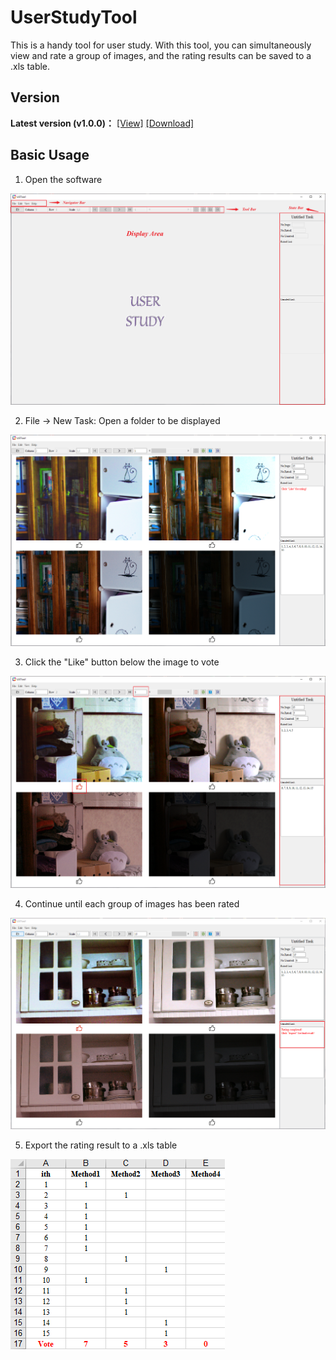 # UserStudyTool
This is a handy tool for user study. With this tool, you can simultaneously view and rate a group of images, and the rating results can be saved to a .xls table.

## Version
**Latest version (v1.0.0)：** [[View]](https://github.com/suiyizhao/UserStudyTool/releases/tag/v1.0.0) [[Download]](https://github.com/suiyizhao/UserStudyTool/releases/download/v1.0.0/USTool.exe)

## Basic Usage
1. Open the software

![avatar](./tutorials-imgs/step1.png)

2. File -> New Task: Open a folder to be displayed

![avatar](./tutorials-imgs/step2.png)

3. Click the "Like" button below the image to vote

![avatar](./tutorials-imgs/step3.png)

4. Continue until each group of images has been rated

![avatar](./tutorials-imgs/step4.png)

5. Export the rating result to a .xls table

![avatar](./tutorials-imgs/step5.png)
